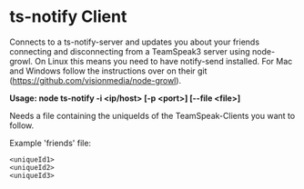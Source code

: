 <h1>ts-notify Client</h1>

Connects to a ts-notify-server and updates you about your friends connecting and disconnecting from a TeamSpeak3 server using node-growl.
On Linux this means you need to have notify-send installed. For Mac and Windows follow the instructions over on their git (https://github.com/visionmedia/node-growl).

<strong>Usage: node ts-notify -i &lt;ip/host&gt; [-p &lt;port&gt;] [--file &lt;file&gt;]</strong>

Needs a file containing the uniqueIds of the TeamSpeak-Clients you want to follow.

Example 'friends' file:

	<uniqueId1>
	<uniqueId2>
	<uniqueId3>
